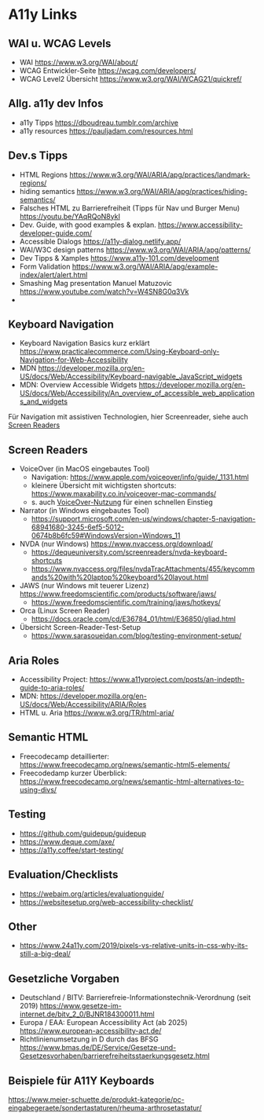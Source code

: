 # A11y Links

## WAI u. WCAG Levels

- WAI https://www.w3.org/WAI/about/
- WCAG Entwickler-Seite https://wcag.com/developers/
- WCAG Level2 Übersicht https://www.w3.org/WAI/WCAG21/quickref/

## Allg. a11y dev Infos

- a11y Tipps https://dboudreau.tumblr.com/archive
- a11y resources https://pauljadam.com/resources.html

## Dev.s Tipps

- HTML Regions https://www.w3.org/WAI/ARIA/apg/practices/landmark-regions/
- hiding semantics https://www.w3.org/WAI/ARIA/apg/practices/hiding-semantics/
- Falsches HTML zu Barrierefreiheit (Tipps für Nav und Burger Menu) https://youtu.be/YAqRQoN8ykI
- Dev. Guide, with good examples & explan. https://www.accessibility-developer-guide.com/
- Accessible Dialogs https://a11y-dialog.netlify.app/
- WAI/W3C design patterns https://www.w3.org/WAI/ARIA/apg/patterns/
- Dev Tipps & Xamples https://www.a11y-101.com/development
- Form Validation https://www.w3.org/WAI/ARIA/apg/example-index/alert/alert.html
- Smashing Mag presentation Manuel Matuzovic https://www.youtube.com/watch?v=W4SN8G0q3Vk
-

## Keyboard Navigation

- Keyboard Navigation Basics kurz erklärt https://www.practicalecommerce.com/Using-Keyboard-only-Navigation-for-Web-Accessibility
- MDN https://developer.mozilla.org/en-US/docs/Web/Accessibility/Keyboard-navigable_JavaScript_widgets
- MDN: Overview Accessible Widgets https://developer.mozilla.org/en-US/docs/Web/Accessibility/An_overview_of_accessible_web_applications_and_widgets

Für Navigation mit assistiven Technologien, hier Screenreader, siehe auch [Screen Readers](#screen-readers)

## Screen Readers

- VoiceOver (in MacOS eingebautes Tool)
  - Navigation: https://www.apple.com/voiceover/info/guide/_1131.html
  - kleinere Übersicht mit wichtigsten shortcuts: https://www.maxability.co.in/voiceover-mac-commands/
  - s. auch [VoiceOver-Nutzung](./VoiceOver-Nutzung.md) für einen schnellen Einstieg
- Narrator (in Windows eingebautes Tool)
  - https://support.microsoft.com/en-us/windows/chapter-5-navigation-68941680-3245-6ef5-5012-0674b8b6fc59#WindowsVersion=Windows_11
- NVDA (nur Windows) https://www.nvaccess.org/download/
  - https://dequeuniversity.com/screenreaders/nvda-keyboard-shortcuts
  - https://www.nvaccess.org/files/nvdaTracAttachments/455/keycommands%20with%20laptop%20keyboard%20layout.html
- JAWS (nur Windows mit teuerer Lizenz) https://www.freedomscientific.com/products/software/jaws/
  - https://www.freedomscientific.com/training/jaws/hotkeys/
- Orca (Linux Screen Reader)
  - https://docs.oracle.com/cd/E36784_01/html/E36850/gliad.html
- Übersicht Screen-Reader-Test-Setup
  - https://www.sarasoueidan.com/blog/testing-environment-setup/

## Aria Roles

- Accessibility Project: https://www.a11yproject.com/posts/an-indepth-guide-to-aria-roles/
- MDN: https://developer.mozilla.org/en-US/docs/Web/Accessibility/ARIA/Roles
- HTML u. Aria https://www.w3.org/TR/html-aria/

## Semantic HTML

- Freecodecamp detaillierter: https://www.freecodecamp.org/news/semantic-html5-elements/
- Freecodedamp kurzer Überblick: https://www.freecodecamp.org/news/semantic-html-alternatives-to-using-divs/

## Testing

- https://github.com/guidepup/guidepup
- https://www.deque.com/axe/
- https://a11y.coffee/start-testing/

## Evaluation/Checklists

- https://webaim.org/articles/evaluationguide/
- https://websitesetup.org/web-accessibility-checklist/

## Other

- https://www.24a11y.com/2019/pixels-vs-relative-units-in-css-why-its-still-a-big-deal/

## Gesetzliche Vorgaben

- Deutschland / BITV: Barrierefreie-Informationstechnik-Verordnung (seit 2019) https://www.gesetze-im-internet.de/bitv_2_0/BJNR184300011.html
- Europa / EAA: European Accessibility Act (ab 2025) https://www.european-accessibility-act.de/
- Richtlinienumsetzung in D durch das BFSG https://www.bmas.de/DE/Service/Gesetze-und-Gesetzesvorhaben/barrierefreiheitsstaerkungsgesetz.html

## Beispiele für A11Y Keyboards

https://www.meier-schuette.de/produkt-kategorie/pc-eingabegeraete/sondertastaturen/rheuma-arthrosetastatur/
